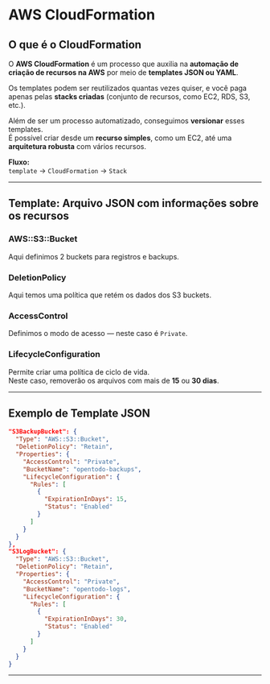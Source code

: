 # AWS CloudFormation

## O que é o CloudFormation

O **AWS CloudFormation** é um processo que auxilia na **automação de criação de recursos na AWS** por meio de **templates JSON ou YAML**.

Os templates podem ser reutilizados quantas vezes quiser, e você paga apenas pelas **stacks criadas** (conjunto de recursos, como EC2, RDS, S3, etc.).

Além de ser um processo automatizado, conseguimos **versionar** esses templates.  
É possível criar desde um **recurso simples**, como um EC2, até uma **arquitetura robusta** com vários recursos.

**Fluxo:**  
`template` → `CloudFormation` → `Stack`

---

## Template: Arquivo JSON com informações sobre os recursos

### AWS::S3::Bucket
Aqui definimos 2 buckets para registros e backups.

### DeletionPolicy
Aqui temos uma política que retém os dados dos S3 buckets.

### AccessControl
Definimos o modo de acesso — neste caso é `Private`.

### LifecycleConfiguration
Permite criar uma política de ciclo de vida.  
Neste caso, removerão os arquivos com mais de **15** ou **30 dias**.

---

## Exemplo de Template JSON

```json
"S3BackupBucket": {
  "Type": "AWS::S3::Bucket",
  "DeletionPolicy": "Retain",
  "Properties": {
    "AccessControl": "Private",
    "BucketName": "opentodo-backups",
    "LifecycleConfiguration": {
      "Rules": [
        {
          "ExpirationInDays": 15,
          "Status": "Enabled"
        }
      ]
    }
  }
},
"S3LogBucket": {
  "Type": "AWS::S3::Bucket",
  "DeletionPolicy": "Retain",
  "Properties": {
    "AccessControl": "Private",
    "BucketName": "opentodo-logs",
    "LifecycleConfiguration": {
      "Rules": [
        {
          "ExpirationInDays": 30,
          "Status": "Enabled"
        }
      ]
    }
  }
}
```

---

